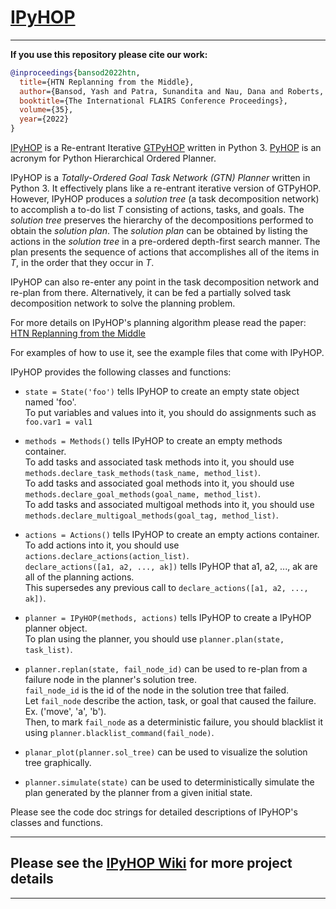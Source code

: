 # [IPyHOP](https://github.com/YashBansod/IPyHOP/)

---
  
**If you use this repository please cite our work:**  

```bibtex
@inproceedings{bansod2022htn,
  title={HTN Replanning from the Middle},
  author={Bansod, Yash and Patra, Sunandita and Nau, Dana and Roberts, Mark},
  booktitle={The International FLAIRS Conference Proceedings},
  volume={35},
  year={2022}
}
```

[IPyHOP](https://github.com/YashBansod/IPyHOP/) is a Re-entrant Iterative [GTPyHOP](https://github.com/dananau/GTPyhop) written in Python 3. [PyHOP](https://bitbucket.org/dananau/pyhop/src/master/) is an acronym for Python Hierarchical Ordered Planner.  
  
IPyHOP is a _Totally-Ordered Goal Task Network (GTN) Planner_ written in Python 3. It effectively plans like a re-entrant iterative version of GTPyHOP. However, IPyHOP produces a _solution tree_ (a task decomposition network) to accomplish a to-do list _T_ consisting of actions, tasks, and goals. The _solution tree_ preserves the hierarchy of the decompositions performed to obtain the _solution plan_. The _solution plan_ can be obtained by listing the actions in the _solution tree_ in a pre-ordered depth-first search manner. The plan presents the sequence of actions that accomplishes all of the items in _T_, in the order that they occur in _T_.  
  
IPyHOP can also re-enter any point in the task decomposition network and re-plan from there. Alternatively, it can be fed a partially solved task decomposition network to solve the planning problem.  
  
For more details on IPyHOP's planning algorithm please read the paper: [HTN Replanning from the Middle](https://journals.flvc.org/FLAIRS/article/download/130732/133891)  

For examples of how to use it, see the example files that come with IPyHOP.
  
IPyHOP provides the following classes and functions:

* `state = State('foo')` tells IPyHOP to create an empty state object named 'foo'.  
    To put variables and values into it, you should do assignments such as `foo.var1 = val1`

* `methods = Methods()` tells IPyHOP to create an empty methods container.  
        To add tasks and associated task methods into it, you should use
        `methods.declare_task_methods(task_name, method_list)`.  
        To add tasks and associated goal methods into it, you should use
        `methods.declare_goal_methods(goal_name, method_list)`.  
        To add tasks and associated multigoal methods into it, you should use
        `methods.declare_multigoal_methods(goal_tag, method_list)`.  

* `actions = Actions()` tells IPyHOP to create an empty actions container.  
    To add actions into it, you should use `actions.declare_actions(action_list)`.  
    `declare_actions([a1, a2, ..., ak])` tells IPyHOP that a1, a2, ..., ak are all of the planning actions.  
    This supersedes any previous call to `declare_actions([a1, a2, ..., ak])`.

* `planner = IPyHOP(methods, actions)` tells IPyHOP to create a IPyHOP planner object.  
    To plan using the planner, you should use `planner.plan(state, task_list)`.  
  
* `planner.replan(state, fail_node_id)` can be used to re-plan from a failure node in the planner's solution tree.  
    `fail_node_id` is the id of the node in the solution tree that failed.  
    Let `fail_node` describe the action, task, or goal that caused the failure. Ex. ('move', 'a', 'b').  
    Then, to mark `fail_node` as a deterministic failure, you should blacklist it using `planner.blacklist_command(fail_node)`.  
  
* `planar_plot(planner.sol_tree)` can be used to visualize the solution tree graphically.  
  
* `planner.simulate(state)` can be used to deterministically simulate the plan generated by the planner from a given initial state.
  
Please see the code doc strings for detailed descriptions of IPyHOP's classes and functions.  
  
---  

## Please see the [IPyHOP Wiki](https://github.com/YashBansod/IPyHOP/wiki) for more project details  

---  
  